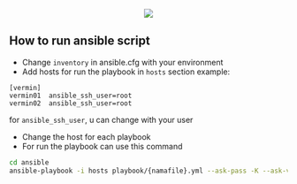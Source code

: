 <p align="center">
  <img src="https://upload.wikimedia.org/wikipedia/commons/2/24/Ansible_logo.svg"/>
</p>

## How to run ansible script 

- Change `inventory` in ansible.cfg with your environment
- Add hosts for run the playbook in `hosts` section
example:
```
[vermin]
vermin01  ansible_ssh_user=root
vermin02  ansible_ssh_user=root
```

for `ansible_ssh_user`, u can change with your user
- Change the host for each playbook
- For run the playbook can use this command
```bash
cd ansible
ansible-playbook -i hosts playbook/{namafile}.yml --ask-pass -K --ask-vault-pass
```